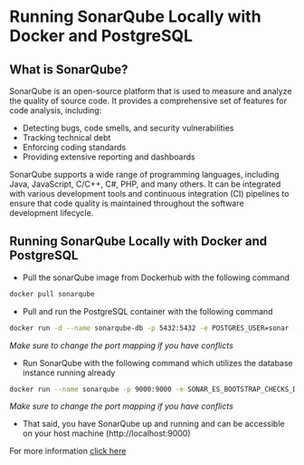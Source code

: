 # Running SonarQube Locally with Docker and PostgreSQL

## What is SonarQube?

SonarQube is an open-source platform that is used to measure and analyze the quality of source code. It provides a comprehensive set of features for code analysis, including:

- Detecting bugs, code smells, and security vulnerabilities
- Tracking technical debt
- Enforcing coding standards
- Providing extensive reporting and dashboards

SonarQube supports a wide range of programming languages, including Java, JavaScript, C/C++, C#, PHP, and many others. It can be integrated with various development tools and continuous integration (CI) pipelines to ensure that code quality is maintained throughout the software development lifecycle.

## Running SonarQube Locally with Docker and PostgreSQL

- Pull the sonarQube image from Dockerhub with the following command
```bash
docker pull sonarqube
```
- Pull and run the PostgreSQL container  with the following command
```bash
docker run -d --name sonarqube-db -p 5432:5432 -e POSTGRES_USER=sonar -e POSTGRES_PASSWORD=sonar -e POSTGRES_DB=sonarqube postgres:alpine
```
*Make sure to change the port mapping if you have conflicts*

- Run SonarQube with the following command which utilizes the database instance running already
```bash
docker run --name sonarqube -p 9000:9000 -e SONAR_ES_BOOTSTRAP_CHECKS_DISABLE=true --link sonarqube-db:db -e SONAR_JDBC_URL=jdbc:postgresql://db:5432/sonarqube -e SONAR_JDBC_USERNAME=sonar -e SONAR_JDBC_PASSWORD=sonar sonarqube
```
*Make sure to change the port mapping if you have conflicts*

- That said, you have SonarQube up and running and can be accessible on your host machine (http://localhost:9000)

For more information [click here](https://www.sonarsource.com/products/sonarqube/)